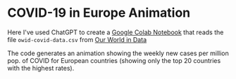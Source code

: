 # COVID-19 in Europe Animation

Here I've used ChatGPT to create a [Google Colab Notebook](https://colab.research.google.com/drive/1Uel_QW7skQvoG6_YgxfKQs8l2IAaMOLF?usp=sharing) that reads the file `owid-covid-data.csv` from [Our World in Data](https://covid.ourworldindata.org/data/owid-covid-data.csv)

The code generates an animation showing the weekly new cases per million pop. of COVID for European countries (showing only the top 20 countries with the highest rates).